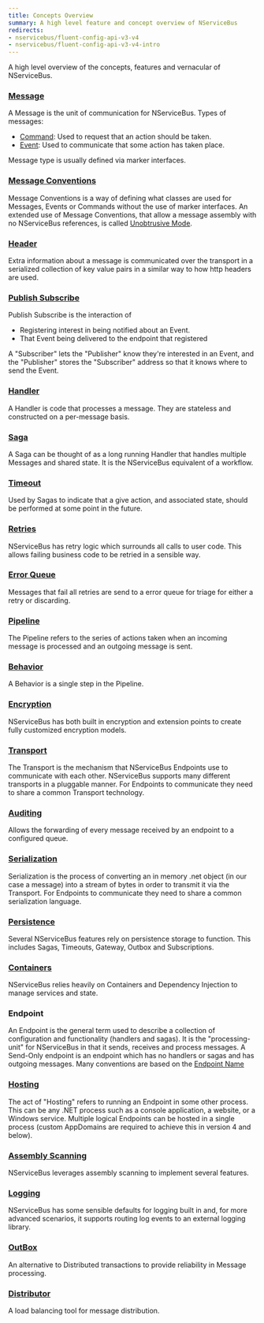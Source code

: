 ```yaml
---
title: Concepts Overview
summary: A high level feature and concept overview of NServiceBus
redirects:
- nservicebus/fluent-config-api-v3-v4
- nservicebus/fluent-config-api-v3-v4-intro
---
```


A high level overview of the concepts, features and vernacular of NServiceBus.


### [Message](/nservicebus/messaging/)

A Message is the unit of communication for NServiceBus. Types of messages:

 * [Command](/nservicebus/messaging/messages-events-commands.md): Used to request that an action should be taken.
 * [Event](/nservicebus/messaging/messages-events-commands.md): Used to communicate that some action has taken place.

Message type is usually defined via marker interfaces. 


### [Message Conventions](/nservicebus/messaging/messages-events-commands.md)

Message Conventions is a way of defining what classes are used for Messages, Events or Commands without the use of marker interfaces. An extended use of Message Conventions, that allow a message assembly with no NServiceBus references, is called [Unobtrusive Mode](/nservicebus/messaging/unobtrusive-mode.md).


### [Header](/nservicebus/messaging/message-headers.md)

Extra information about a message is communicated over the transport in a serialized collection of key value pairs in a similar way to how http headers are used.


### [Publish Subscribe](/nservicebus/messaging/publish-subscribe)

Publish Subscribe is the interaction of 

 * Registering interest in being notified about an Event.
 * That Event being delivered to the endpoint that registered

A "Subscriber" lets the "Publisher" know they're interested in an Event, and the "Publisher" stores the "Subscriber" address so that it knows where to send the Event. 


### [Handler](/nservicebus/handlers/)

A Handler is code that processes a message. They are stateless and constructed on a per-message basis. 


### [Saga](/nservicebus/sagas/)

A Saga can be thought of as a long running Handler that handles multiple Messages and shared state. It is the NServiceBus equivalent of a workflow.


### [Timeout](/nservicebus/sagas/#timeouts)

Used by Sagas to indicate that a give action, and associated state, should be performed at some point in the future.


### [Retries](/nservicebus/errors/automatic-retries.md)

NServiceBus has retry logic which surrounds all calls to user code. This allows failing business code to be retried in a sensible way.


### [Error Queue](/nservicebus/errors/)

Messages that fail all retries are send to a error queue for triage for either a retry or discarding.


### [Pipeline](/nservicebus/pipeline/)

The Pipeline refers to the series of actions taken when an incoming message is processed and an outgoing message is sent. 


### [Behavior](/nservicebus/pipeline/customizing.md)

A Behavior is a single step in the Pipeline. 


### [Encryption](/nservicebus/security/encryption.md)

NServiceBus has both built in encryption and extension points to create fully customized encryption models.


### [Transport](/nservicebus/transports/)

The Transport is the mechanism that NServiceBus Endpoints use to communicate with each other. NServiceBus supports many different transports in a pluggable manner. For Endpoints to communicate they need to share a common Transport technology.


### [Auditing](/nservicebus/operations/auditing.md)

Allows the forwarding of every message received by an endpoint to a configured queue.


### [Serialization](/nservicebus/serialization/)

Serialization is the process of converting an in memory .net object (in our case a message) into a stream of bytes in order to transmit it via the Transport. For Endpoints to communicate they need to share a common serialization language.


### [Persistence](/nservicebus/persistence/)

Several NServiceBus features rely on persistence storage to function. This includes Sagas, Timeouts, Gateway, Outbox and Subscriptions.


### [Containers](/nservicebus/containers)

NServiceBus relies heavily on Containers and Dependency Injection to manage services and state.


### Endpoint

An Endpoint is the general term used to describe a collection of configuration and functionality (handlers and sagas). It is the "processing-unit" for NServiceBus in that it sends, receives and process messages. A Send-Only endpoint is an endpoint which has no handlers or sagas and has outgoing messages. Many conventions are based on the [Endpoint Name](/nservicebus/messaging/specify-input-queue-name.md)


### [Hosting](/nservicebus/hosting)

The act of "Hosting" refers to running an Endpoint in some other process. This can be any .NET process such as a console application, a website, or a Windows service. Multiple logical Endpoints can be hosted in a single process (custom AppDomains are required to achieve this in version 4 and below).


### [Assembly Scanning](/nservicebus/hosting/assembly-scanning.md)

NServiceBus leverages assembly scanning to implement several features. 


### [Logging](/nservicebus/logging/)

NServiceBus has some sensible defaults for logging built in and, for more advanced scenarios, it supports routing log events to an external logging library.


### [OutBox](/nservicebus/outbox)

An alternative to Distributed transactions to provide reliability in Message processing. 


### [Distributor](/nservicebus/scalability-and-ha/distributor/)

A load balancing tool for message distribution.
